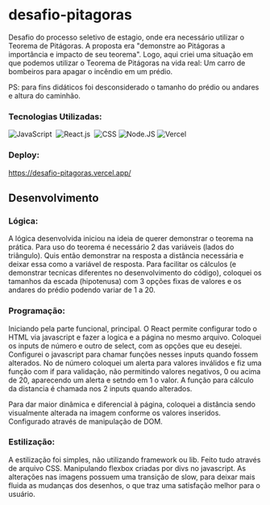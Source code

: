 # desafio-pitagoras
Desafio do processo seletivo de estagio, onde era necessário utilizar o Teorema de Pitágoras. 
A proposta era "demonstre ao Pitágoras a importância e impacto de seu teorema". 
Logo, aqui criei uma situação em que podemos utilizar o Teorema de Pitágoras na vida real: 
  Um carro de bombeiros para apagar o incêndio em um prédio. 
  
  PS: para fins didáticos foi desconsiderado o tamanho do prédio ou andares e altura do caminhão. 

### Tecnologias Utilizadas:
![JavaScript](https://img.shields.io/badge/-JavaScript-0D1117?style=for-the-badge&logo=javascript&labelColor=0D1117&textColor=0D1117)&nbsp; ![React.js](https://img.shields.io/badge/-React.js-0D1117?style=for-the-badge&logo=react&labelColor=0D1117)&nbsp; ![CSS](https://img.shields.io/badge/-CSS-0D1117?style=for-the-badge&logo=CSS3&logoColor=1572B6&labelColor=0D1117)&nbsp;![Node.JS](https://img.shields.io/badge/-Node.JS-0D1117?style=for-the-badge&logo=node.js&labelColor=0D1117&textColor=0D1117)&nbsp;![Vercel](https://img.shields.io/badge/-Vercel-0D1117?style=for-the-badge&logo=vercel&labelColor=0D1117&textColor=0D1117)&nbsp;

### Deploy: 
https://desafio-pitagoras.vercel.app/

## Desenvolvimento

### Lógica: 
  A lógica desenvolvida iniciou na ideia de querer demonstrar o teorema na prática. 
  Para uso do teorema é necessário 2 das variáveis (lados do triângulo). Quis então demonstrar na resposta a distância necessária e deixar essa como a variável de resposta. 
  Para facilitar os cálculos (e demonstrar tecnicas diferentes no desenvolvimento do código), coloquei os tamanhos da escada (hipotenusa) com 3 opções fixas de valores e os andares do prédio podendo variar de 1 a 20. 
  
### Programação: 
  Iniciando pela parte funcional, principal. O React permite configurar todo o HTML via javascript e fazer a logica e a página no mesmo arquivo. 
  Coloquei os inputs de número e outro de select, com as opções que eu desejei. 
  Configurei o javascript para chamar funções nesses inputs quando fossem alterados.
  No de número coloquei um alerta para valores inválidos e fiz uma função com if para validação, não permitindo valores negativos, 0 ou acima de 20, aparecendo um alerta e setndo em 1 o valor. 
  A função para cálculo da distancia é chamada nos 2 inputs quando alterados. 
  
  Para dar maior dinâmica e diferencial à página, coloquei a distância sendo visualmente alterada na imagem conforme os valores inseridos. 
  Configurado através de manipulação de DOM. 
  
### Estilização: 
  A estilização foi simples, não utilizando framework ou lib. Feito tudo através de arquivo CSS. 
  Manipulando flexbox criadas por divs no javascript. 
  As alterações nas imagens possuem uma transição de slow, para deixar mais fluida as mudanças dos desenhos, o que traz uma satisfação melhor para o usuário. 
  
  
